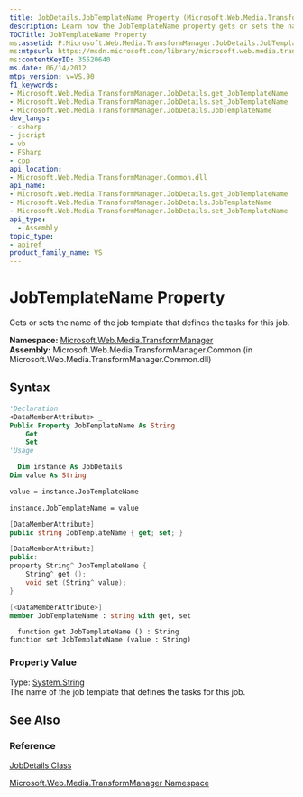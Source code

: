 ```yaml
---
title: JobDetails.JobTemplateName Property (Microsoft.Web.Media.TransformManager)
description: Learn how the JobTemplateName property gets or sets the name of the job template that defines the tasks for this job.
TOCTitle: JobTemplateName Property
ms:assetid: P:Microsoft.Web.Media.TransformManager.JobDetails.JobTemplateName
ms:mtpsurl: https://msdn.microsoft.com/library/microsoft.web.media.transformmanager.jobdetails.jobtemplatename(v=VS.90)
ms:contentKeyID: 35520640
ms.date: 06/14/2012
mtps_version: v=VS.90
f1_keywords:
- Microsoft.Web.Media.TransformManager.JobDetails.get_JobTemplateName
- Microsoft.Web.Media.TransformManager.JobDetails.set_JobTemplateName
- Microsoft.Web.Media.TransformManager.JobDetails.JobTemplateName
dev_langs:
- csharp
- jscript
- vb
- FSharp
- cpp
api_location:
- Microsoft.Web.Media.TransformManager.Common.dll
api_name:
- Microsoft.Web.Media.TransformManager.JobDetails.get_JobTemplateName
- Microsoft.Web.Media.TransformManager.JobDetails.JobTemplateName
- Microsoft.Web.Media.TransformManager.JobDetails.set_JobTemplateName
api_type:
  - Assembly
topic_type:
- apiref
product_family_name: VS
---
```


# JobTemplateName Property

Gets or sets the name of the job template that defines the tasks for this job.

**Namespace:**  [Microsoft.Web.Media.TransformManager](microsoft-web-media-transformmanager-namespace.md)  
**Assembly:**  Microsoft.Web.Media.TransformManager.Common (in Microsoft.Web.Media.TransformManager.Common.dll)

## Syntax

```vb
'Declaration
<DataMemberAttribute> _
Public Property JobTemplateName As String
    Get
    Set
'Usage

  Dim instance As JobDetails
Dim value As String

value = instance.JobTemplateName

instance.JobTemplateName = value
```

```csharp
[DataMemberAttribute]
public string JobTemplateName { get; set; }
```

```cpp
[DataMemberAttribute]
public:
property String^ JobTemplateName {
    String^ get ();
    void set (String^ value);
}
```

``` fsharp
[<DataMemberAttribute>]
member JobTemplateName : string with get, set
```

```jscript
  function get JobTemplateName () : String
function set JobTemplateName (value : String)
```

### Property Value

Type: [System.String](https://msdn.microsoft.com/library/s1wwdcbf)  
The name of the job template that defines the tasks for this job.  

## See Also

### Reference

[JobDetails Class](jobdetails-class-microsoft-web-media-transformmanager.md)

[Microsoft.Web.Media.TransformManager Namespace](microsoft-web-media-transformmanager-namespace.md)

